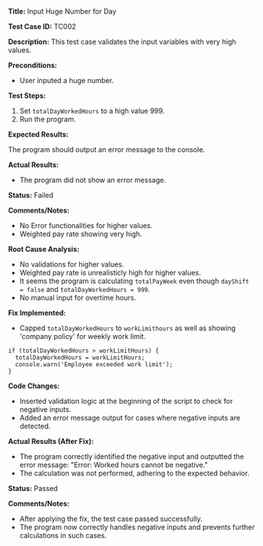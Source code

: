 **Title:** Input Huge Number for Day

**Test Case ID:** TC002

**Description:** This test case validates the input variables with very high values.

**Preconditions:**

- User inputed a huge number.

**Test Steps:**

1. Set `totalDayWorkedHours` to a high value 999.
2. Run the program.

**Expected Results:**

The program should output an error message to the console.

**Actual Results:**

- The program did not show an error message.

**Status:** Failed

**Comments/Notes:**

- No Error functionalities for higher values.
- Weighted pay rate showing very high.

**Root Cause Analysis:**

- No validations for higher values.
- Weighted pay rate is unrealisticly high for higher values.
- It seems the program is calculating `totalPayWeek` even though `dayShift = false` and `totalDayWorkedHours = 999`.
- No manual input for overtime hours.

**Fix Implemented:**

- Capped `totalDayWorkedHours` to `workLimithours` as well as showing 'company policy' for weekly work limit.

```
if (totalDayWorkedHours > workLimitHours) {
  totalDayWorkedHours = workLimitHours;
  console.warn('Employee exceeded work limit');
}
```

**Code Changes:**

- Inserted validation logic at the beginning of the script to check for negative inputs.
- Added an error message output for cases where negative inputs are detected.

**Actual Results (After Fix):**

- The program correctly identified the negative input and outputted the error message: "Error: Worked hours cannot be negative."
- The calculation was not performed, adhering to the expected behavior.

**Status:** Passed

**Comments/Notes:**

- After applying the fix, the test case passed successfully.
- The program now correctly handles negative inputs and prevents further calculations in such cases.

